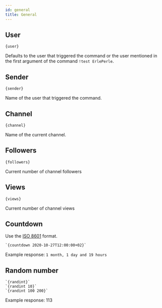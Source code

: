 ```yaml
---
id: general
title: General
---
```


## User

`{user}`

Defaults to the user that triggered the command or the user mentioned in the first argument of the command `!test ErlePerle`.

## Sender

`{sender}`

Name of the user that triggered the command.

## Channel

`{channel}`

Name of the current channel.

## Followers

`{followers}`

Current number of channel followers

## Views

`{views}`

Current number of channel views

## Countdown

Use the [ISO 8601](https://en.wikipedia.org/wiki/ISO_8601) format. 

    `{countdown 2020-10-27T12:00:00+02}`

Example response: `1 month, 1 day and 19 hours`

## Random number

    `{randint}`
    `{randint 10}`
    `{randint 100 200}`

Example response: 113